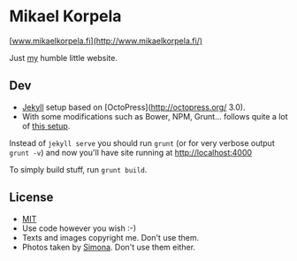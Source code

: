 # Mikael Korpela
[www.mikaelkorpela.fi](http://www.mikaelkorpela.fi/)

Just [my](https://github.com/simison) humble little website.

## Dev
* [Jekyll](http://jekyllrb.com/) setup based on [OctoPress](http://octopress.org/ 3.0).
* With some modifications such as Bower, NPM, Grunt... follows quite a lot of [this setup](http://www.aymerick.com/2014/07/22/jekyll-github-pages-bower-bootstrap.html).

Instead of `jekyll serve` you should run `grunt` (or for very verbose output `grunt -v`) and now you'll have site running at [http://localhost:4000](http://localhost:4000)

To simply build stuff, run `grunt build`.

## License
- [MIT](LICENSE)
- Use code however you wish :-)
- Texts and images copyright me. Don't use them.
- Photos taken by [Simona](https://www.wanderlust.lt/). Don't use them either.
